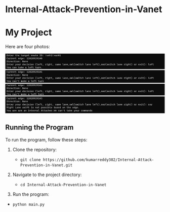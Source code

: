 # Internal-Attack-Prevention-in-Vanet
# My Project
Here are four photos:

![Image 1](one.png)
![Image 2](two.png)
![Image 3](three.png)
![Image 4](four.png)

## Running the Program

To run the program, follow these steps:

1. Clone the repository:
   - ```git clone https://github.com/kumarreddy302/Internal-Attack-Prevention-in-Vanet.git```


2. Navigate to the project directory: 
    - ```cd Internal-Attack-Prevention-in-Vanet```
  

3. Run the program: 
- ```python main.py```

